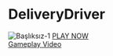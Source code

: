 # DeliveryDriver
![Başlıksız-1](https://github.com/muhammedahmetsekerci/DeliveryDriver/assets/96115180/b031187c-5120-421e-bdc6-e097ba23be44)
[PLAY NOW](https://play.unity.com/mg/other/treasure-driver)
</br>[Gameplay Video](https://youtu.be/lX7-UaHIpi0)

